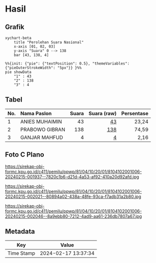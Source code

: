 # Hasil

## Grafik

```mermaid
xychart-beta
    title "Perolehan Suara Nasional"
    x-axis [01, 02, 03]
    y-axis "Suara" 0 --> 138
    bar [43, 138, 4]
```

```mermaid
%%{init: {"pie": {"textPosition": 0.5}, "themeVariables": {"pieOuterStrokeWidth": "5px"}} }%%
pie showData
    "1" : 43
    "2" : 138
    "3" : 4
```

## Tabel

| No. | Nama Paslon    | Suara | Suara (raw) | Persentase |
|:--- |:-------------- | -----:| -----------:| ----------:|
| 1   | ANIES MUHAIMIN | 43    | [43][p-1]   | 23,24      |
| 2   | PRABOWO GIBRAN | 138   | [138][p-2]  | 74,59      |
| 3   | GANJAR MAHFUD  | 4     | [4][p-3]    | 2,16       |


[p-1]: https://github.com/gigit-pemilu/pemilu-2024/blob/main/pilpres/hitung-suara/sub/81-maluku/sub/04-buru/sub/10-batabual/sub/2001-ilath/sub/006-tps/sub/paslon-1.txt
[p-2]: https://github.com/gigit-pemilu/pemilu-2024/blob/main/pilpres/hitung-suara/sub/81-maluku/sub/04-buru/sub/10-batabual/sub/2001-ilath/sub/006-tps/sub/paslon-2.txt
[p-3]: https://github.com/gigit-pemilu/pemilu-2024/blob/main/pilpres/hitung-suara/sub/81-maluku/sub/04-buru/sub/10-batabual/sub/2001-ilath/sub/006-tps/sub/paslon-3.txt

## Foto C Plano

https://sirekap-obj-formc.kpu.go.id/c411/pemilu/ppwp/81/04/10/20/01/8104102001006-20240215-001937--7820c1b6-d21d-4a53-af92-410a20d92afd.jpg

https://sirekap-obj-formc.kpu.go.id/c411/pemilu/ppwp/81/04/10/20/01/8104102001006-20240215-002021--80894a02-438a-48fe-93ca-f7adb31a2b80.jpg

https://sirekap-obj-formc.kpu.go.id/c411/pemilu/ppwp/81/04/10/20/01/8104102001006-20240215-002046--8a9ebb80-7212-4ad9-aa61-236db7807a67.jpg


## Metadata

| Key        | Value               |
| ---------- | ------------------- |
| Time Stamp | 2024-02-17 13:37:34 |



